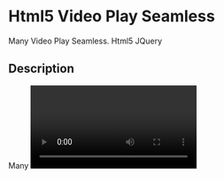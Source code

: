 # Html5 Video Play Seamless

Many Video Play Seamless. Html5 JQuery

## Description

Many <video> making in target div, and hide() and show().

